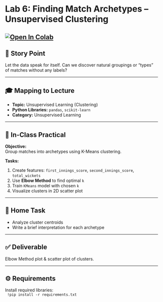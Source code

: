 # Lab 6: Finding Match Archetypes – Unsupervised Clustering

[![Open In Colab](https://colab.research.google.com/assets/colab-badge.svg)](
https://colab.research.google.com/github/KP-AI-ML-Labs/Lab6-Clustering/blob/main/g_Lab6_S.ipynb)
---

## 📖 Story Point  
Let the data speak for itself. Can we discover natural groupings or “types” of matches without any labels?  

---

## 🎓 Mapping to Lecture  
- **Topic:** Unsupervised Learning (Clustering)  
- **Python Libraries:** `pandas`, `scikit-learn`  
- **Category:** Unsupervised Learning  

---

## 🧪 In-Class Practical  

**Objective:**  
Group matches into archetypes using K-Means clustering.  

**Tasks:**  
1. Create features: `first_innings_score`, `second_innings_score`, `total_wickets`  
2. Use **Elbow Method** to find optimal `k`  
3. Train `KMeans` model with chosen `k`  
4. Visualize clusters in 2D scatter plot  

---

## 🏡 Home Task  
- Analyze cluster centroids  
- Write a brief interpretation for each archetype  

---

## ✅ Deliverable  
Elbow Method plot & scatter plot of clusters.  

---

## ⚙ Requirements  
Install required libraries:  
` !pip install -r requirements.txt`
